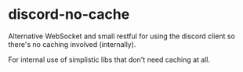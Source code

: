 # discord-no-cache
Alternative WebSocket and small restful for using the discord client so there's no caching involved (internally).



For internal use of simplistic libs that don't need caching at all.